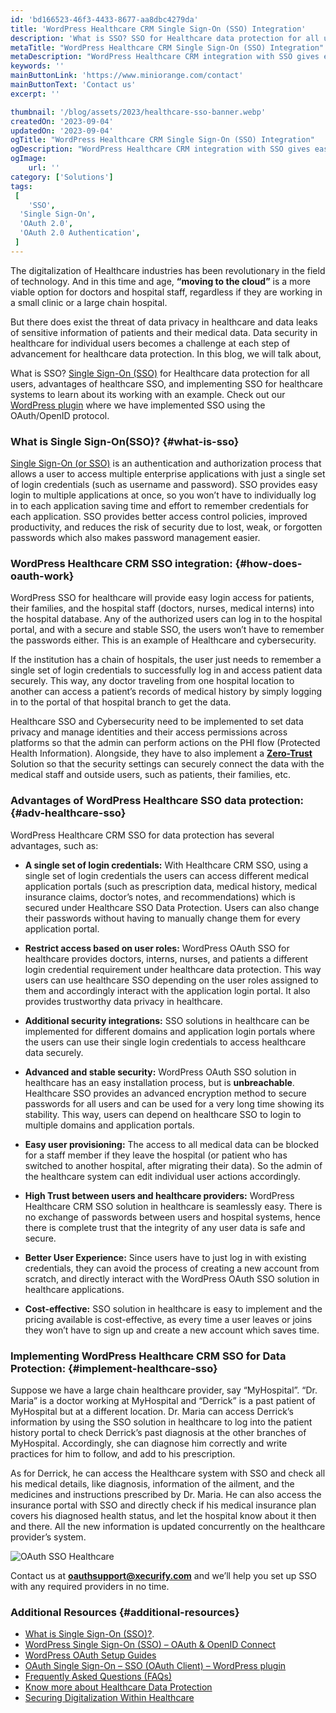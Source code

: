 ```yaml
---
id: 'bd166523-46f3-4433-8677-aa8dbc4279da'
title: 'WordPress Healthcare CRM Single Sign-On (SSO) Integration'
description: 'What is SSO? SSO for Healthcare data protection for all users, advantages of healthcare SSO, and implementing SSO for healthcare systems to learn about its working with an example. The advancement of Healthcare data protection and healthcare integration with technology is moving at a rapid pace and will soon be scalable throughout for all users.'
metaTitle: "WordPress Healthcare CRM Single Sign-On (SSO) Integration"
metaDescription: "WordPress Healthcare CRM integration with SSO gives easy login access for authorized users. WordPress Healthcare SSO provides better Healthcare data security."
keywords: ''
mainButtonLink: 'https://www.miniorange.com/contact'
mainButtonText: 'Contact us'
excerpt: ''

thumbnail: '/blog/assets/2023/healthcare-sso-banner.webp'
createdOn: '2023-09-04'
updatedOn: '2023-09-04'
ogTitle: "WordPress Healthcare CRM Single Sign-On (SSO) Integration"
ogDescription: "WordPress Healthcare CRM integration with SSO gives easy login access for authorized users. WordPress Healthcare SSO provides better Healthcare data security."
ogImage:
    url: ''
category: ['Solutions']
tags:
 [
	'SSO',
  'Single Sign-On',
  'OAuth 2.0',
  'OAuth 2.0 Authentication',
 ]
---
```


The digitalization of Healthcare industries has been revolutionary in the field of technology. And in this time and age, **“moving to the cloud”** is a more viable option for doctors and hospital staff, regardless if they are working in a small clinic or a large chain hospital.

But there does exist the threat of data privacy in healthcare and data leaks of sensitive information of patients and their medical data. Data security in healthcare for individual users becomes a challenge at each step of advancement for healthcare data protection. In this blog, we will talk about,

What is SSO? [Single Sign-On (SSO)](https://plugins.miniorange.com/wordpress-sso) for Healthcare data protection for all users, advantages of healthcare SSO, and implementing SSO for healthcare systems to learn about its working with an example. Check out our [WordPress plugin](https://wordpress.org/plugins/miniorange-login-with-eve-online-google-facebook/) where we have implemented SSO using the OAuth/OpenID protocol.


### What is Single Sign-On(SSO)? {#what-is-sso}

[Single Sign-On (or SSO)](https://www.miniorange.com/products/single-sign-on-sso) is an authentication and authorization process that allows a user to access multiple enterprise applications with just a single set of login credentials (such as username and password). SSO provides easy login to multiple applications at once, so you won’t have to individually log in to each application saving time and effort to remember credentials for each application. SSO provides better access control policies, improved productivity, and reduces the risk of security due to lost, weak, or forgotten passwords which also makes password management easier.


### WordPress Healthcare CRM SSO integration: {#how-does-oauth-work}

WordPress SSO for healthcare will provide easy login access for patients, their families, and the hospital staff (doctors, nurses, medical interns) into the hospital database. Any of the authorized users can log in to the hospital portal, and with a secure and stable SSO, the users won’t have to remember the passwords either. This is an example of Healthcare and cybersecurity.

If the institution has a chain of hospitals, the user just needs to remember a single set of login credentials to successfully log in and access patient data securely. This way, any doctor traveling from one hospital location to another can access a patient’s records of medical history by simply logging in to the portal of that hospital branch to get the data.

Healthcare SSO and Cybersecurity need to be implemented to set data privacy and manage identities and their access permissions across platforms so that the admin can perform actions on the PHI flow (Protected Health Information). Alongside, they have to also implement a **[Zero-Trust](https://blog.miniorange.com/zero-trust-security-model/)** Solution so that the security settings can securely connect the data with the medical staff and outside users, such as patients, their families, etc.

### Advantages of WordPress Healthcare SSO data protection: {#adv-healthcare-sso}

WordPress Healthcare CRM SSO for data protection has several advantages, such as:

- **A single set of login credentials:** With Healthcare CRM SSO, using a single set of login credentials the users can access different medical application portals (such as prescription data, medical history, medical insurance claims, doctor’s notes, and recommendations) which is secured under Healthcare SSO Data Protection. Users can also change their passwords without having to manually change them for every application portal.

- **Restrict access based on user roles:** WordPress OAuth SSO for healthcare provides doctors, interns, nurses, and patients a different login credential requirement under healthcare data protection. This way users can use healthcare SSO depending on the user roles assigned to them and accordingly interact with the application login portal. It also provides trustworthy data privacy in healthcare.

- **Additional security integrations:** SSO solutions in healthcare can be implemented for different domains and application login portals where the users can use their single login credentials to access healthcare data securely.

- **Advanced and stable security:** WordPress OAuth SSO solution in healthcare has an easy installation process, but is **unbreachable**. Healthcare SSO provides an advanced encryption method to secure passwords for all users and can be used for a very long time showing its stability. This way, users can depend on healthcare SSO to login to multiple domains and application portals.

- **Easy user provisioning:** The access to all medical data can be blocked for a staff member if they leave the hospital (or patient who has switched to another hospital, after migrating their data). So the admin of the healthcare system can edit individual user actions accordingly.

- **High Trust between users and healthcare providers:** WordPress Healthcare CRM SSO solution in healthcare is seamlessly easy. There is no exchange of passwords between users and hospital systems, hence there is complete trust that the integrity of any user data is safe and secure.

- **Better User Experience:** Since users have to just log in with existing credentials, they can avoid the process of creating a new account from scratch, and directly interact with the WordPress OAuth SSO solution in healthcare applications.

- **Cost-effective:** SSO solution in healthcare is easy to implement and the pricing available is cost-effective, as every time a user leaves or joins they won’t have to sign up and create a new account which saves time.


### Implementing WordPress Healthcare CRM SSO for Data Protection: {#implement-healthcare-sso}

Suppose we have a large chain healthcare provider, say “MyHospital”. “Dr. Maria” is a doctor working at MyHospital and “Derrick” is a past patient of MyHospital but at a different location. Dr. Maria can access Derrick’s information by using the SSO solution in healthcare to log into the patient history portal to check Derrick’s past diagnosis at the other branches of MyHospital. Accordingly, she can diagnose him correctly and write practices for him to follow, and add to his prescription.

As for Derrick, he can access the Healthcare system with SSO and check all his medical details, like diagnosis, information of the ailment, and the medicines and instructions prescribed by Dr. Maria. He can also access the insurance portal with SSO and directly check if his medical insurance plan covers his diagnosed health status, and let the hospital know about it then and there. All the new information is updated concurrently on the healthcare provider’s system.

![OAuth SSO Healthcare](/blog/assets/2023/oauth-sso-healthcare.webp)

Contact us at **[oauthsupport@xecurify.com](mailto:oauthsupport@xecurify.com)** and we’ll help you set up SSO with any required providers in no time.


### Additional Resources {#additional-resources}

- [What is Single Sign-On (SSO)?](https://www.miniorange.com/products/single-sign-on-sso).
- [WordPress Single Sign-On (SSO) – OAuth & OpenID Connect](https://plugins.miniorange.com/wordpress-sso)
- [WordPress OAuth Setup Guides](https://plugins.miniorange.com/wordpress-single-sign-on-sso-with-oauth-openid-connect)
- [OAuth Single Sign-On – SSO (OAuth Client) – WordPress plugin](https://wordpress.org/plugins/miniorange-login-with-eve-online-google-facebook/)
- [Frequently Asked Questions (FAQs)](https://faq.miniorange.com/kb/oauth-openid-connect/)
- [Know more about Healthcare Data Protection](https://www.forbes.com/sites/forbestechcouncil/2021/08/26/securing-healthcares-digital-front-door/?sh=6b10c13f7238)
- [Securing Digitalization Within Healthcare](https://www.chiefhealthcareexecutive.com/view/securing-digitalization-within-healthcare)